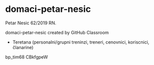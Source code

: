 # domaci-petar-nesic

Petar Nesic 62/2019 RN.

domaci-petar-nesic created by GitHub Classroom


* Teretana (personalni/grupni treninzi, treneri, cenovnici, koriscnici, članarine)

bp_tim68	CBkfgpeW																								
